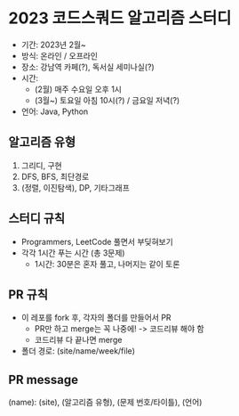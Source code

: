 # 2023 코드스쿼드 알고리즘 스터디

- 기간: 2023년 2월~
- 방식: 온라인 / 오프라인
- 장소: 강남역 카페(?), 독서실 세미나실(?)
- 시간:
    - (2월) 매주 수요일 오후 1시
    - (3월~) 토요일 아침 10시(?) / 금요일 저녁(?)
- 언어: Java, Python

## 알고리즘 유형

1. 그리디, 구현
2. DFS, BFS, 최단경로
3. (정렬, 이진탐색), DP, 기타그래프

## 스터디 규칙

- Programmers, LeetCode 풀면서 부딪혀보기
- 각각 1시간 푸는 시간 (총 3문제)
    - 1시간: 30분은 혼자 풀고, 나머지는 같이 토론

## PR 규칙

- 이 레포를 fork 후, 각자의 폴더를 만들어서 PR
    - PR만 하고 merge는 꼭 나중에! -> 코드리뷰 해야 함
    - 코드리뷰 다 끝나면 merge
- 폴더 경로: (site/name/week/file)

## PR message

(name): (site), (알고리즘 유형), (문제 번호/타이틀), (언어)
